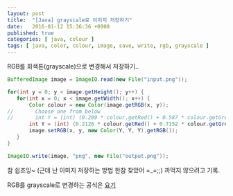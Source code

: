 ```yaml
---
layout: post
title:  "[Java] grayscale로 이미지 저장하기"
date:   2016-01-12 15:36:36 +0900
published: true
categories: [ java, colour ]
tags: [ java, color, colour, image, save, write, rgb, grayscale ]
---
```


RGB를 회색톤(grayscale)으로 변경해서 저장하기..

```java
BufferedImage image = ImageIO.read(new File("input.png"));

for(int y = 0; y < image.getHeight(); y++) {
   for(int x = 0; x < image.getWidth(); x++) {
       Color colour = new Color(image.getRGB(x, y));
//       Choose one from below
//       int Y = (int) (0.299 * colour.getRed() + 0.587 * colour.getGreen() + 0.114 * colour.getBlue());
       int Y = (int) (0.2126 * colour.getRed() + 0.7152 * colour.getGreen() + 0.0722 * colour.getBlue());
       image.setRGB(x, y, new Color(Y, Y, Y).getRGB());
   }
}

ImageIO.write(image, "png", new File("output.png"));
```

참 쉽죠잉~ (근데 난 이미지 저장하는 방법 한참 찾았어 =_=;;) 까먹지 않으려고 기록.

RGB를 grayscale로 변경하는 공식은 [요기](/notes/2016/01/12/convert-rgb-to-grayscale)
